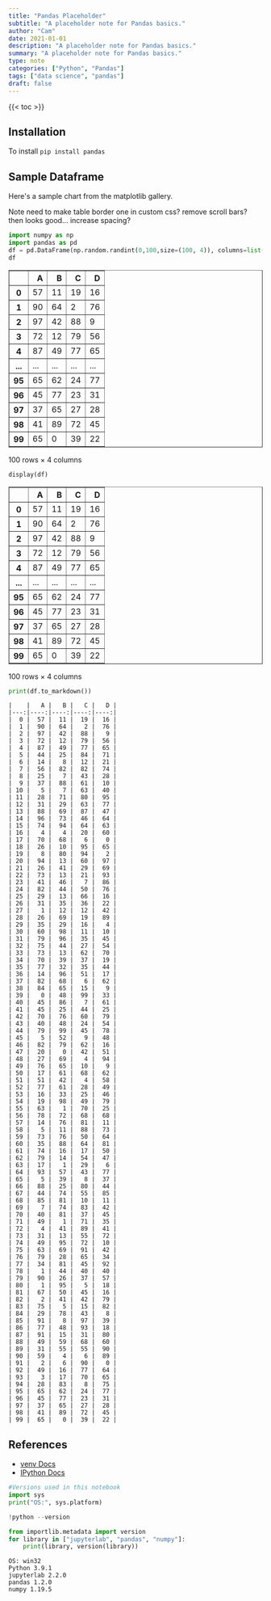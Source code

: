 ```yaml
---
title: "Pandas Placeholder"
subtitle: "A placeholder note for Pandas basics."
author: "Cam"
date: 2021-01-01
description: "A placeholder note for Pandas basics."
summary: "A placeholder note for Pandas basics."
type: note
categories: ["Python", "Pandas"]
tags: ["data science", "pandas"]
draft: false
---
```


{{< toc >}}

## Installation

To install `pip install pandas`

## Sample Dataframe

Here's a sample chart from the matplotlib gallery.

Note need to make table border one in custom css? remove scroll bars? then looks good... increase spacing?


```python
import numpy as np
import pandas as pd
df = pd.DataFrame(np.random.randint(0,100,size=(100, 4)), columns=list('ABCD'))
df
```




<div>
<style scoped>
    .dataframe tbody tr th:only-of-type {
        vertical-align: middle;
    }

    .dataframe tbody tr th {
        vertical-align: top;
    }

    .dataframe thead th {
        text-align: right;
    }
</style>
<table border="1" class="dataframe">
  <thead>
    <tr style="text-align: right;">
      <th></th>
      <th>A</th>
      <th>B</th>
      <th>C</th>
      <th>D</th>
    </tr>
  </thead>
  <tbody>
    <tr>
      <th>0</th>
      <td>57</td>
      <td>11</td>
      <td>19</td>
      <td>16</td>
    </tr>
    <tr>
      <th>1</th>
      <td>90</td>
      <td>64</td>
      <td>2</td>
      <td>76</td>
    </tr>
    <tr>
      <th>2</th>
      <td>97</td>
      <td>42</td>
      <td>88</td>
      <td>9</td>
    </tr>
    <tr>
      <th>3</th>
      <td>72</td>
      <td>12</td>
      <td>79</td>
      <td>56</td>
    </tr>
    <tr>
      <th>4</th>
      <td>87</td>
      <td>49</td>
      <td>77</td>
      <td>65</td>
    </tr>
    <tr>
      <th>...</th>
      <td>...</td>
      <td>...</td>
      <td>...</td>
      <td>...</td>
    </tr>
    <tr>
      <th>95</th>
      <td>65</td>
      <td>62</td>
      <td>24</td>
      <td>77</td>
    </tr>
    <tr>
      <th>96</th>
      <td>45</td>
      <td>77</td>
      <td>23</td>
      <td>31</td>
    </tr>
    <tr>
      <th>97</th>
      <td>37</td>
      <td>65</td>
      <td>27</td>
      <td>28</td>
    </tr>
    <tr>
      <th>98</th>
      <td>41</td>
      <td>89</td>
      <td>72</td>
      <td>45</td>
    </tr>
    <tr>
      <th>99</th>
      <td>65</td>
      <td>0</td>
      <td>39</td>
      <td>22</td>
    </tr>
  </tbody>
</table>
<p>100 rows × 4 columns</p>
</div>




```python
display(df)
```


<div>
<style scoped>
    .dataframe tbody tr th:only-of-type {
        vertical-align: middle;
    }

    .dataframe tbody tr th {
        vertical-align: top;
    }

    .dataframe thead th {
        text-align: right;
    }
</style>
<table border="1" class="dataframe">
  <thead>
    <tr style="text-align: right;">
      <th></th>
      <th>A</th>
      <th>B</th>
      <th>C</th>
      <th>D</th>
    </tr>
  </thead>
  <tbody>
    <tr>
      <th>0</th>
      <td>57</td>
      <td>11</td>
      <td>19</td>
      <td>16</td>
    </tr>
    <tr>
      <th>1</th>
      <td>90</td>
      <td>64</td>
      <td>2</td>
      <td>76</td>
    </tr>
    <tr>
      <th>2</th>
      <td>97</td>
      <td>42</td>
      <td>88</td>
      <td>9</td>
    </tr>
    <tr>
      <th>3</th>
      <td>72</td>
      <td>12</td>
      <td>79</td>
      <td>56</td>
    </tr>
    <tr>
      <th>4</th>
      <td>87</td>
      <td>49</td>
      <td>77</td>
      <td>65</td>
    </tr>
    <tr>
      <th>...</th>
      <td>...</td>
      <td>...</td>
      <td>...</td>
      <td>...</td>
    </tr>
    <tr>
      <th>95</th>
      <td>65</td>
      <td>62</td>
      <td>24</td>
      <td>77</td>
    </tr>
    <tr>
      <th>96</th>
      <td>45</td>
      <td>77</td>
      <td>23</td>
      <td>31</td>
    </tr>
    <tr>
      <th>97</th>
      <td>37</td>
      <td>65</td>
      <td>27</td>
      <td>28</td>
    </tr>
    <tr>
      <th>98</th>
      <td>41</td>
      <td>89</td>
      <td>72</td>
      <td>45</td>
    </tr>
    <tr>
      <th>99</th>
      <td>65</td>
      <td>0</td>
      <td>39</td>
      <td>22</td>
    </tr>
  </tbody>
</table>
<p>100 rows × 4 columns</p>
</div>



```python
print(df.to_markdown())
```

    |    |   A |   B |   C |   D |
    |---:|----:|----:|----:|----:|
    |  0 |  57 |  11 |  19 |  16 |
    |  1 |  90 |  64 |   2 |  76 |
    |  2 |  97 |  42 |  88 |   9 |
    |  3 |  72 |  12 |  79 |  56 |
    |  4 |  87 |  49 |  77 |  65 |
    |  5 |  44 |  25 |  84 |  71 |
    |  6 |  14 |   8 |  12 |  21 |
    |  7 |  56 |  82 |  82 |  74 |
    |  8 |  25 |   7 |  43 |  28 |
    |  9 |  37 |  88 |  61 |  10 |
    | 10 |   5 |   7 |  63 |  40 |
    | 11 |  28 |  71 |  80 |  95 |
    | 12 |  31 |  29 |  63 |  77 |
    | 13 |  88 |  69 |  87 |  47 |
    | 14 |  96 |  73 |  46 |  64 |
    | 15 |  74 |  94 |  64 |  63 |
    | 16 |   4 |   4 |  20 |  60 |
    | 17 |  70 |  68 |   6 |   0 |
    | 18 |  26 |  10 |  95 |  65 |
    | 19 |   8 |  80 |  94 |   2 |
    | 20 |  94 |  13 |  60 |  97 |
    | 21 |  26 |  41 |  29 |  69 |
    | 22 |  73 |  13 |  21 |  93 |
    | 23 |  41 |  46 |   7 |  86 |
    | 24 |  82 |  44 |  50 |  76 |
    | 25 |  29 |  13 |  66 |  16 |
    | 26 |  31 |  35 |  36 |  22 |
    | 27 |   1 |  12 |  12 |  42 |
    | 28 |  26 |  69 |  19 |  89 |
    | 29 |  35 |  29 |  16 |   4 |
    | 30 |  60 |  98 |  11 |  10 |
    | 31 |  79 |  96 |  35 |  45 |
    | 32 |  75 |  44 |  27 |  54 |
    | 33 |  73 |  13 |  62 |  70 |
    | 34 |  70 |  39 |  37 |  19 |
    | 35 |  77 |  32 |  35 |  44 |
    | 36 |  14 |  96 |  51 |  17 |
    | 37 |  82 |  68 |   6 |  62 |
    | 38 |  84 |  65 |  15 |   9 |
    | 39 |   0 |  48 |  99 |  33 |
    | 40 |  45 |  86 |   7 |  61 |
    | 41 |  45 |  25 |  44 |  25 |
    | 42 |  70 |  76 |  60 |  79 |
    | 43 |  40 |  48 |  24 |  54 |
    | 44 |  79 |  99 |  45 |  78 |
    | 45 |   5 |  52 |   9 |  48 |
    | 46 |  82 |  79 |  62 |  16 |
    | 47 |  20 |   0 |  42 |  51 |
    | 48 |  27 |  69 |   4 |  94 |
    | 49 |  76 |  65 |  10 |   9 |
    | 50 |  17 |  61 |  68 |  62 |
    | 51 |  51 |  42 |   4 |  58 |
    | 52 |  77 |  61 |  28 |  49 |
    | 53 |  16 |  33 |  25 |  46 |
    | 54 |  19 |  98 |  49 |  79 |
    | 55 |  63 |   1 |  70 |  25 |
    | 56 |  78 |  72 |  68 |  68 |
    | 57 |  14 |  76 |  81 |  11 |
    | 58 |   5 |  11 |  88 |  73 |
    | 59 |  73 |  76 |  50 |  64 |
    | 60 |  35 |  88 |  64 |  81 |
    | 61 |  74 |  16 |  17 |  50 |
    | 62 |  79 |  14 |  54 |  47 |
    | 63 |  17 |   1 |  29 |   6 |
    | 64 |  93 |  57 |  43 |  77 |
    | 65 |   5 |  39 |   8 |  37 |
    | 66 |  88 |  25 |  80 |  44 |
    | 67 |  44 |  74 |  55 |  85 |
    | 68 |  85 |  81 |  10 |  11 |
    | 69 |   7 |  74 |  83 |  42 |
    | 70 |  40 |  81 |  37 |  45 |
    | 71 |  49 |   1 |  71 |  35 |
    | 72 |   4 |  41 |  89 |  41 |
    | 73 |  31 |  13 |  55 |  72 |
    | 74 |  49 |  95 |  72 |  10 |
    | 75 |  63 |  69 |  91 |  42 |
    | 76 |  79 |  28 |  65 |  34 |
    | 77 |  34 |  81 |  45 |  92 |
    | 78 |   1 |  44 |  40 |  40 |
    | 79 |  90 |  26 |  37 |  57 |
    | 80 |   1 |  95 |   5 |  18 |
    | 81 |  67 |  50 |  45 |  16 |
    | 82 |   2 |  41 |  42 |  79 |
    | 83 |  75 |   5 |  15 |  82 |
    | 84 |  29 |  78 |  43 |   8 |
    | 85 |  91 |   8 |  97 |  39 |
    | 86 |  77 |  48 |  93 |  18 |
    | 87 |  91 |  15 |  31 |  80 |
    | 88 |  49 |  59 |  68 |  60 |
    | 89 |  31 |  55 |  55 |  90 |
    | 90 |  59 |   4 |   6 |  89 |
    | 91 |   2 |   6 |  90 |   0 |
    | 92 |  49 |  16 |  77 |  64 |
    | 93 |   3 |  17 |  70 |  65 |
    | 94 |  28 |  83 |   8 |  75 |
    | 95 |  65 |  62 |  24 |  77 |
    | 96 |  45 |  77 |  23 |  31 |
    | 97 |  37 |  65 |  27 |  28 |
    | 98 |  41 |  89 |  72 |  45 |
    | 99 |  65 |   0 |  39 |  22 |
    

## References

- [venv Docs](https://docs.python.org/3/library/venv.html)
- [IPython Docs](https://ipython.readthedocs.io/en/stable/install/kernel_install.html)


```python
#Versions used in this notebook
import sys
print("OS:", sys.platform)

!python --version

from importlib.metadata import version
for library in ["jupyterlab", "pandas", "numpy"]:
    print(library, version(library))   
```

    OS: win32
    Python 3.9.1
    jupyterlab 2.2.0
    pandas 1.2.0
    numpy 1.19.5
    


```python

```
